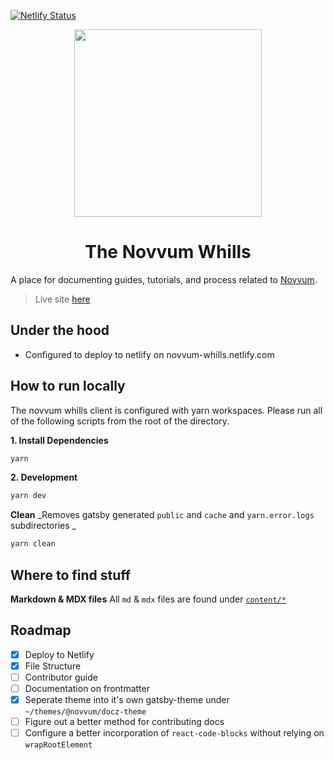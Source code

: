 [![Netlify Status](https://api.netlify.com/api/v1/badges/52edb431-af5b-4629-bd4f-ba96e1380584/deploy-status)](https://app.netlify.com/sites/novvum-whills/deploys)

<p align="center"><img src="https://i.imgur.com/9VOxx5E.png" width="300px"/></p>
<h1 align="center">The Novvum Whills</h1>

A place for documenting guides, tutorials, and process related to [Novvum](https://www.novvum.io).

> Live site [here](https://whills.novvum.io)

## Under the hood

- Configured to deploy to netlify on novvum-whills.netlify.com

## How to run locally

The novvum whills client is configured with yarn workspaces. Please run all of the following scripts from the root of the directory.

**1. Install Dependencies**

```sh
yarn
```

**2. Development**

```sh
yarn dev
```

**Clean**
_Removes gatsby generated `public` and `cache` and `yarn.error.logs` subdirectories _

```sh
yarn clean
```

## Where to find stuff

**Markdown & MDX files**
All `md` & `mdx` files are found under [`content/*`](https://github.com/Novvum/whills/tree/master/content)

## Roadmap

- [x] Deploy to Netlify
- [x] File Structure
- [ ] Contributor guide
- [ ] Documentation on frontmatter
- [x] Seperate theme into it's own gatsby-theme under `~/themes/@novvum/docz-theme`
- [ ] Figure out a better method for contributing docs
- [ ] Configure a better incorporation of `react-code-blocks` without relying on `wrapRootElement`
